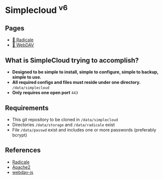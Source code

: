 <h1>Simplecloud <sup>v6</sup></h1>

<h2>Pages</h2>

<ul>
    <li><a href="/radicale/" alt="Radicale">&#x1F4C5; Radicale</a></li>
    <li><a href="/webdav/" alt="WebDAV">&#x1F4C1; WebDAV</a></li>
</ul>

<h2>What is SimpleCloud trying to accomplish?</h2>

<ul>
    <li><strong>Designed to be simple to install, simple to configure, simple to backup, simple to use.</strong></li>
    <li><strong>All required configs and files must reside under one directory.</strong> <code>/data/simplecloud</code></li>
    <li><strong>Only requires one open port</strong> <code>443</code></li>
</ul>

<h2>Requirements</h2>

<ul>
    <li>This git repository to be cloned in <code>/data/simplecloud</code></li>
    <li>Directories <code>/data/storage</code> and <code>/data/radicale</code> exist</li>
    <li>File <code>/data/passwd</code> exist and includes one or more passwords (preferably bcrypt)</li>
</ul>

<h2>References</h2>

<ul>
    <li><a href="https://radicale.org/">Radicale</a></li>
    <li><a href="http://httpd.apache.org/docs/">Apache2</a></li>
    <li><a href="https://github.com/dom111/webdav-js">webdav-js</a></li>
    
</ul>
